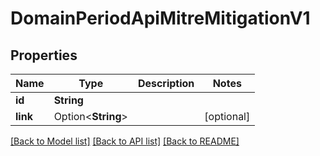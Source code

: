 # DomainPeriodApiMitreMitigationV1

## Properties

Name | Type | Description | Notes
------------ | ------------- | ------------- | -------------
**id** | **String** |  |
**link** | Option<**String**> |  | [optional]

[[Back to Model list]](./README.md#documentation-for-models) [[Back to API list]](./README.md#documentation-for-api-endpoints) [[Back to README]](../README.md)
